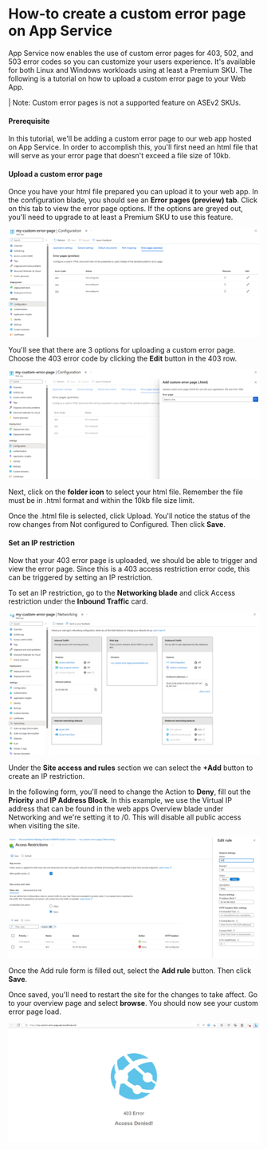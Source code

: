 # How-to create a custom error page on App Service

App Service now enables the use of custom error pages for 403, 502, and 503 error codes so you can customize your users experience.  It's available for both Linux and Windows workloads using at least a Premium SKU.  The following is a tutorial on how to upload a custom error page to your Web App.

| Note: Custom error pages is not a supported feature on ASEv2 SKUs.

#### Prerequisite
In this tutorial, we'll be adding a custom error page to our web app hosted on App Service.  In order to accomplish this, you'll first need an html file that will serve as your error page that doesn't exceed a file size of 10kb.

#### Upload a custom error page
Once you have your html file prepared you can upload it to your web app.  In the configuration blade, you should see an **Error pages (preview) tab**.  Click on this tab to view the error page options.  If the options are greyed out, you'll need to upgrade to at least a Premium SKU to use this feature.

![image](images/cep1.png)

You'll see that there are 3 options for uploading a custom error page.  Choose the 403 error code by clicking the **Edit** button in the 403 row.  

![image](images/cep2.png)

Next, click on the **folder icon** to select your html file.  Remember the file must be in .html format and within the 10kb file size limit.

 Once the .html file is selected, click Upload.  You'll notice the status of the row changes from Not configured to Configured. Then click **Save**.


#### Set an IP restriction
Now that your 403 error page is uploaded, we should be able to trigger and view the error page.  Since this is a 403 access restriction error code, this can be triggered by setting an IP restriction.

To set an IP restriction, go to the **Networking blade** and click Access restriction under the **Inbound Traffic** card.

![image](images/cep3.png)

Under the **Site access and rules** section we can select the **+Add** button to create an IP restriction.

In the following form, you'll need to change the Action to **Deny**, fill out the **Priority** and **IP Address Block**.  In this example, we use the Virtual IP address that can be found in the web apps Overview blade under Networking and we're setting it to /0.  This will disable all public access when visiting the site. 

![image](images/cep4.png)

Once the Add rule form is filled out, select the **Add rule** button.  Then click **Save**.

Once saved, you'll need to restart the site for the changes to take affect.  Go to your overview page and select **browse**.  You should now see your custom error page load.

![image](images/cep5.png)

